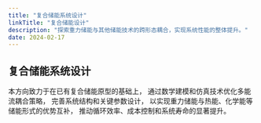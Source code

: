 ```yaml
---
title: "复合储能系统设计"
linkTitle: "复合储能设计"
description: "探索重力储能与其他储能技术的跨形态耦合，实现系统性能的整体提升。"
date: 2024-02-17
---
```


## 复合储能系统设计

本方向致力于在已有复合储能原型的基础上，
通过数学建模和仿真技术优化多能流耦合策略，
完善系统结构和关键参数设计，
以实现重力储能与热能、化学能等储能形式的优势互补，
推动循环效率、成本控制和系统寿命的显著提升。

